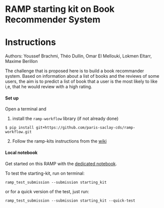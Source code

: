 # RAMP starting kit on Book Recommender System

# Instructions
Authors: Youssef Brachmi, Théo Dullin, Omar El Mellouki, Lokmen Eltarr, Maxime Berillon

The challenge that is proposed here is to build a book recommander system. Based on information about a list of books and the reviews of some users, the aim is to predict a list of book that a user is the most likely to like i,e, that he would review with a high rating.

#### Set up

Open a terminal and

1. install the `ramp-workflow` library (if not already done)
  ```
  $ pip install git+https://github.com/paris-saclay-cds/ramp-workflow.git
  ```
  
2. Follow the ramp-kits instructions from the [wiki](https://github.com/paris-saclay-cds/ramp-workflow/wiki/Getting-started-with-a-ramp-kit)

#### Local notebook

Get started on this RAMP with the [dedicated notebook](https://github.com/maximeberillon/Recommandation_System_Books/blob/main/book_reco_startingkit.ipynb).

To test the starting-kit, run on terminal:

```
ramp_test_submission --submission starting_kit
```
or for a quick version of the test, just run:

```
ramp_test_submission --submission starting_kit --quick-test
```
